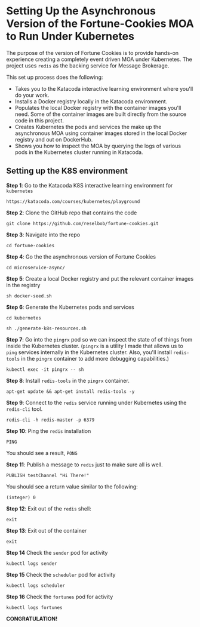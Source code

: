 # Setting Up the Asynchronous Version of the Fortune-Cookies MOA to Run Under Kubernetes

The purpose of the version of Fortune Cookies is to provide hands-on experience creating a completely event driven MOA
under Kubernetes. The project uses `redis` as the backing service for Message Brokerage.

This set up process does the following:

* Takes you to the Katacoda interactive learning environment where you'll do your work.
* Installs a Docker registry locally in the Katacoda environment.
* Populates the local Docker registry with the container images you'll need. Some of the container images are built directly from
the source code in this project.
* Creates Kubernetes the pods and services the make up the asynchronous MOA using container images
stored in the local Docker registry and out on DockerHub.
* Shows you how to inspect the MOA by querying the logs of various pods in the Kubernetes cluster running in Katacoda.

## Setting up the K8S environment

**Step 1**: Go to the Katacoda K8S interactive learning environment for `kubernetes`

`https://katacoda.com/courses/kubernetes/playground`

**Step 2**: Clone the GitHub repo that contains the code

`git clone https://github.com/reselbob/fortune-cookies.git`

**Step 3**: Navigate into the repo

`cd fortune-cookies`

**Step 4**: Go the the asynchronous version of Fortune Cookies

`cd microservice-async/`

**Step 5**: Create a local Docker registry and put the relevant container images in the registry

`sh docker-seed.sh`

**Step 6**: Generate the Kubernetes pods and services

`cd kubernetes`

`sh ./generate-k8s-resources.sh`

**Step 7**: Go into the `pingrx` pod so we can inspect the state of of things from inside the Kubernetes cluster. 
(`pingrx` is a utility I made that allows us to `ping` services internally
in the Kubernetes cluster. Also, you'll install `redis-tools` in the `pingrx`
container to add more debugging capabilities.)


`kubectl exec -it pingrx -- sh`

**Step 8**: Install `redis-tools` in the `pingrx` container.

`apt-get update && apt-get install redis-tools -y`

**Step 9**: Connect to the `redis` service running under Kubernetes using the `redis-cli` tool.

`redis-cli -h redis-master -p 6379`

**Step 10**: Ping the `redis` installation

`PING`

You should see a result, `PONG`

**Step 11**: Publish a message to `redis` just to make sure all is well.

`PUBLISH testChannel "Hi There!"`

You should see a return value similar to the following:

`(integer) 0`

**Step 12**: Exit out of the `redis` shell:

`exit`

**Step 13**: Exit out of the container

`exit`

**Step 14** Check the `sender` pod for activity

`kubectl logs sender`

**Step 15** Check the `scheduler` pod for activity

`kubectl logs scheduler`

**Step 16** Check the `fortunes` pod for activity

`kubectl logs fortunes`

**CONGRATULATION!**
